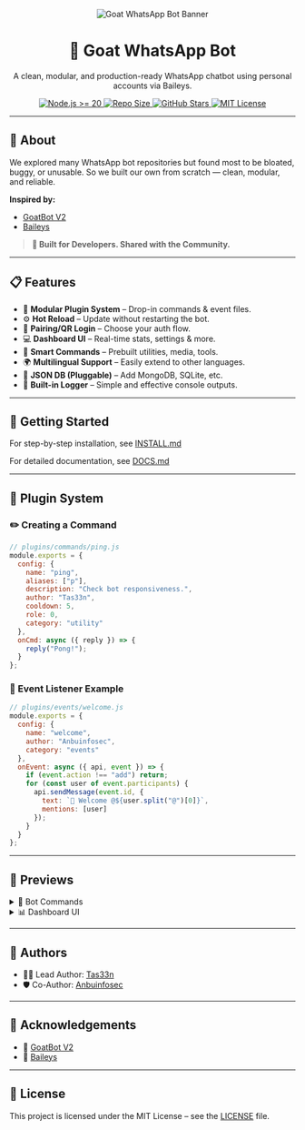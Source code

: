 <p align="center">
  <img src="https://i.ibb.co/RQ28H2p/banner.png" alt="Goat WhatsApp Bot Banner">
</p>

<h1 align="center">🐐 Goat WhatsApp Bot</h1>
<p align="center">
A clean, modular, and production-ready WhatsApp chatbot using personal accounts via Baileys.
</p>

<p align="center">
  <a href="https://nodejs.org/en/">
    <img src="https://img.shields.io/badge/Node.js-%3E%3D20.x-brightgreen.svg?style=flat-square" alt="Node.js >= 20">
  </a>
  <a href="https://github.com/tas33n/Goat-WhatsApp-Bot">
    <img src="https://img.shields.io/github/repo-size/tas33n/Goat-WhatsApp-Bot?style=flat-square&label=Repo+Size" alt="Repo Size">
  </a>
  <a href="https://github.com/tas33n/Goat-WhatsApp-Bot/stargazers">
    <img src="https://img.shields.io/github/stars/tas33n/Goat-WhatsApp-Bot?style=flat-square" alt="GitHub Stars">
  </a>
  <a href="https://github.com/tas33n/Goat-WhatsApp-Bot/blob/main/LICENSE">
    <img src="https://img.shields.io/badge/License-MIT-blue.svg?style=flat-square" alt="MIT License">
  </a>
</p>

---

## 🧠 About

We explored many WhatsApp bot repositories but found most to be bloated, buggy, or unusable. So we built our own from scratch — clean, modular, and reliable.

**Inspired by:**  
- [GoatBot V2](https://github.com/ntkhang03/Goat-Bot-V2)  
- [Baileys](https://github.com/WhiskeySockets/Baileys)

> **🎯 Built for Developers. Shared with the Community.**

---

## 📋 Features

- 🔌 **Modular Plugin System** – Drop-in commands & event files.
- ⚙️ **Hot Reload** – Update without restarting the bot.
- 🔐 **Pairing/QR Login** – Choose your auth flow.
- 💻 **Dashboard UI** – Real-time stats, settings & more.
- 🧠 **Smart Commands** – Prebuilt utilities, media, tools.
- 🌍 **Multilingual Support** – Easily extend to other languages.
- 📁 **JSON DB (Pluggable)** – Add MongoDB, SQLite, etc.
- 📜 **Built-in Logger** – Simple and effective console outputs.

---

## 🚀 Getting Started

For step-by-step installation, see [INSTALL.md](./INSTALL.md)

For detailed documentation, see [DOCS.md](./DOCS.md)

---

## 🧩 Plugin System

### ✏️ Creating a Command

```js
// plugins/commands/ping.js
module.exports = {
  config: {
    name: "ping",
    aliases: ["p"],
    description: "Check bot responsiveness.",
    author: "Tas33n",
    cooldown: 5,
    role: 0,
    category: "utility"
  },
  onCmd: async ({ reply }) => {
    reply("Pong!");
  }
};
````

### 🧠 Event Listener Example

```js
// plugins/events/welcome.js
module.exports = {
  config: {
    name: "welcome",
    author: "Anbuinfosec",
    category: "events"
  },
  onEvent: async ({ api, event }) => {
    if (event.action !== "add") return;
    for (const user of event.participants) {
      api.sendMessage(event.id, {
        text: `👋 Welcome @${user.split("@")[0]}`,
        mentions: [user]
      });
    }
  }
};
```

---

## 📸 Previews

<details>
<summary>🤖 Bot Commands</summary>


* **Bot sample commands** <img src="https://i.postimg.cc/HsptyzGZ/photo-2025-07-20-14-50-50.jpg" width="400px">

</details>

<details>
<summary>📊 Dashboard UI</summary>

* **Admin Login Page** <img src="https://i.postimg.cc/sxz4K9M2/photo-2025-07-20-14-50-46.jpg" width="400px">
* **Bot Dashboard** <img src="https://i.postimg.cc/MHYbLMBm/photo-2025-07-20-14-50-36.jpg" width="400px">
* **Admin command dashboard** <img src="https://i.postimg.cc/Pfb4Jc7v/photo-2025-07-20-14-50-42.jpg" width="400px">

</details>

---

## 🙌 Authors

* 👨‍💻 Lead Author: [Tas33n](https://github.com/tas33n)
* 🛡 Co-Author: [Anbuinfosec](https://github.com/Anbuinfosec)

---

## 🙏 Acknowledgements

* 🐐 [GoatBot V2](https://github.com/ntkhang03/Goat-Bot-V2)
* 📡 [Baileys](https://github.com/WhiskeySockets/Baileys)

---

## 📜 License

This project is licensed under the MIT License – see the [LICENSE](./LICENSE) file.